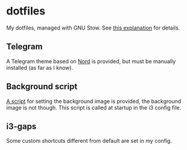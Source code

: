 # dotfiles

My dotfiles, managed with GNU Stow. See [this explanation](https://github.com/xero/dotfiles#how-it-works) for details.

## Telegram

A Telegram theme based on [Nord](https://github.com/arcticicestudio/nord) is provided, but must be manually installed (as far as I know).

## Background script

[A script](bg/.fehbg) for setting the background image is provided, the background image is not though. This script is called at startup in the i3 config file.

## i3-gaps

Some custom shortcuts different from default are set in my config.
